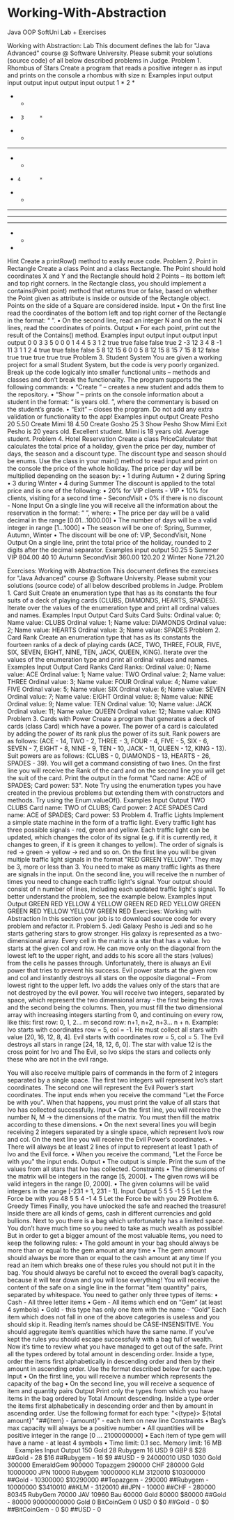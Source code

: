 # Working-With-Abstraction
Java OOP SoftUni Lab + Exercises

Working with Abstraction: Lab
This document defines the lab for "Java Advanced" course @ Software University. Please submit your solutions (source code) of all below described problems in Judge.
Problem 1. Rhombus of Stars
Create a program that reads a positive integer n as input and prints on the console a rhombus with size n:
Examples
input	output		input	output		input	output		input	output
1	*		2	 *
* *
 *		3	  *
 * *
* * *
 * *
  *		4	   *
  * *
 * * *
* * * *
 * * *
  * *
   *
Hint
Create a printRow() method to easily reuse code.
Problem 2. Point in Rectangle
Create a class Point and a class Rectangle. The Point should hold coordinates X and Y and the Rectangle should hold 2 Points – its bottom left and top right corners. In the Rectangle class, you should implement a contains(Point point) method that returns true or false, based on whether the Point given as attribute is inside or outside of the Rectangle object. Points on the side of a Square are considered inside.
Input
•	On the first line read the coordinates of the bottom left and top right corner of the Rectangle in the format: “<bottomLeftX> <bottomLeftY> <topRightX> <topRightY>”.
•	On the second line, read an integer N and on the next N lines, read the coordinates of points.
Output
•	For each point, print out the result of the Contains() method.
Examples
input	output		input	output		input	output
0 0 3 3
5
0 0
0 1
4 4
5 3
1 2	true
true
false
false
true		2 -3 12 3
4
8 -1
11 3
1 1
2 4	true
true
false
false		5 8 12 15
6
0 0
5 8
12 15
8 15
7 15
8 12	false
true
true
true
true
true
Problem 3. Student System
You are given a working project for a small Student System, but the code is very poorly organized. Break up the code logically into smaller functional units – methods and classes and don’t break the functionality.
The program supports the following commands:
•	“Create <studentName> <studentAge> <studentGrade>” – creates a new student and adds them to the repository.
•	“Show <studentName>” – prints on the console information about a student in the format:
“<studentName> is <studentAge> years old. <commentary>”, where the commentary is based on the student’s grade.
•	“Exit” – closes the program.
Do not add any extra validation or functionality to the app!
Examples
input	output
Create Pesho 20 5.50
Create Mimi 18 4.50
Create Gosho 25 3
Show Pesho
Show Mimi
Exit	Pesho is 20 years old. Excellent student.
Mimi is 18 years old. Average student.
Problem 4. Hotel Reservation
Create a class PriceCalculator that calculates the total price of a holiday, given the price per day, number of days, the season and a discount type. The discount type and season should be enums.
Use the class in your main() method to read input and print on the console the price of the whole holiday.
The price per day will be multiplied depending on the season by:
•	1 during Autumn
•	2 during Spring
•	3 during Winter
•	4 during Summer
The discount is applied to the total price and is one of the following:
•	20% for VIP clients - VIP
•	10% for clients, visiting for a second time - SecondVisit
•	0% if there is no discount - None
Input
On a single line you will receive all the information about the reservation in the format:
“<pricePerDay> <numberOfDays> <season> <discountType>”, where:
•	The price per day will be a valid decimal in the range [0.01…1000.00]
•	The number of days will be a valid integer in range [1…1000]
•	The season will be one of: Spring, Summer, Autumn, Winter
•	The discount will be one of: VIP, SecondVisit, None
Output
On a single line, print the total price of the holiday, rounded to 2 digits after the decimal separator.
Examples
input	output
50.25 5 Summer VIP	804.00
40 10 Autumn SecondVisit	360.00
120.20 2 Winter None	721.20




Exercises: Working with Abstraction
This document defines the exercises for "Java Advanced" course @ Software University. Please submit your solutions (source code) of all below described problems in Judge.
Problem 1.	Card Suit
Create an enumeration type that has as its constants the four suits of a deck of playing cards (CLUBS, DIAMONDS, HEARTS, SPADES). Iterate over the values of the enumeration type and print all ordinal values and names. 
Examples
Input	Output
Card Suits	Card Suits:
Ordinal value: 0; Name value: CLUBS
Ordinal value: 1; Name value: DIAMONDS
Ordinal value: 2; Name value: HEARTS
Ordinal value: 3; Name value: SPADES
Problem 2.	Card Rank
Create an enumeration type that has as its constants the fourteen ranks of a deck of playing cards (ACE, TWO, THREE, FOUR, FIVE, SIX, SEVEN, EIGHT, NINE, TEN, JACK, QUEEN, KING). Iterate over the values of the enumeration type and print all ordinal values and names.
Examples
Input	Output
Card Ranks	Card Ranks:
Ordinal value: 0; Name value: ACE
Ordinal value: 1; Name value: TWO
Ordinal value: 2; Name value: THREE
Ordinal value: 3; Name value: FOUR
Ordinal value: 4; Name value: FIVE
Ordinal value: 5; Name value: SIX
Ordinal value: 6; Name value: SEVEN
Ordinal value: 7; Name value: EIGHT
Ordinal value: 8; Name value: NINE
Ordinal value: 9; Name value: TEN
Ordinal value: 10; Name value: JACK
Ordinal value: 11; Name value: QUEEN
Ordinal value: 12; Name value: KING
Problem 3.	Cards with Power
Create a program that generates a deck of cards (class Card) which have a power. The power of a card is calculated by adding the power of its rank plus the power of its suit.
Rank powers are as follows: (ACE - 14, TWO - 2, THREE - 3, FOUR - 4, FIVE - 5, SIX - 6, SEVEN - 7, EIGHT - 8, NINE - 9, TEN - 10, JACK - 11, QUEEN - 12, KING - 13).
Suit powers are as follows: (CLUBS - 0, DIAMONDS - 13, HEARTS - 26, SPADES - 39).
You will get a command consisting of two lines. On the first line you will receive the Rank of the card and on the second line you will get the suit of the card.
Print the output in the format "Card name: ACE of SPADES; Card power: 53".
Note
Try using the enumeration types you have created in the previous problems but extending them with constructors and methods. Try using the Enum.valueOf().
Examples
Input	Output
TWO
CLUBS	Card name: TWO of CLUBS; Card power: 2
ACE
SPADES	Card name: ACE of SPADES; Card power: 53
Problem 4.	Traffic Lights
Implement a simple state machine in the form of a traffic light. Every traffic light has three possible signals - red, green and yellow. Each traffic light can be updated, which changes the color of its signal (e.g. if it is currently red, it changes to green, if it is green it changes to yellow). The order of signals is red -> green -> yellow -> red and so on.
On the first line you will be given multiple traffic light signals in the format "RED GREEN YELLOW". They may be 3, more or less than 3. You need to make as many traffic lights as there are signals in the input.
On the second line, you will receive the n number of times you need to change each traffic light's signal.
Your output should consist of n number of lines, including each updated traffic light's signal. To better understand the problem, see the example below.
Examples
Input	Output
GREEN RED YELLOW
4	YELLOW GREEN RED
RED YELLOW GREEN
GREEN RED YELLOW
YELLOW GREEN RED
Exercises: Working with Abstraction
 In this section your job is to download source code for every problem and refactor it.
Problem 5. Jedi Galaxy
Pesho is Jedi and so he starts gathering stars to grow stronger.
His galaxy is represented as a two-dimensional array. Every cell in the matrix is a star that has a value. Ivo starts at the given col and row. He can move only on the diagonal from the lowest left to the upper right, and adds to his score all the stars (values) from the cells he passes through. Unfortunately, there is always an Evil power that tries to prevent his success. 
Evil power starts at the given row and col and instantly destroys all stars on the opposite diagonal – From lowest right to the upper left. 
Ivo adds the values only of the stars that are not destroyed by the evil power.
You will receive two integers, separated by space, which represent the two dimensional array - the first being the rows and the second being the columns. Then, you must fill the two dimensional array with increasing integers starting from 0, and continuing on every row, like this: 
first row: 0, 1, 2… m
second row: n+1, n+2, n+3… n + n.
Example:
Ivo starts with coordinates row = 5, col = -1. He must collect all stars with value [20, 16, 12, 8, 4]. Evil starts with coordinates row = 5, col = 5. The Evil destroys all stars in range [24, 18, 12, 6, 0]. The star with value 12 is the cross point for Ivo and The Evil, so Ivo skips the stars and collects only these who are not in the evil range. 

  You will also receive multiple pairs of commands in the form of 2 integers separated by a single space. The first two integers will represent Ivo’s start coordinates. The second one will represent the Evil Power’s start coordinates.
The input ends when you receive the command "Let the Force be with you". When that happens, you must print the value of all stars that Ivo has collected successfully.
Input
•	On the first line, you will receive the number N, M -> the dimensions of the matrix. You must then fill the matrix according to these dimensions.
•	On the next several lines you will begin receiving 2 integers separated by a single space, which represent Ivo’s row and col. On the next line you will receive the Evil Power’s coordinates.
•	There will always be at least 2 lines of input to represent at least 1 path of Ivo and the Evil force.
•	When you receive the command, "Let the Force be with you" the input ends.
Output
•	The output is simple. Print the sum of the values from all stars that Ivo has collected.
Constraints
•	The dimensions of the matrix will be integers in the range [5, 2000].
•	The given rows will be valid integers in the range [0, 2000].
•	The given columns will be valid integers in the range [-231 + 1, 231 - 1]. 
Input	Output
5 5
5 -1
5 5
Let the Force be with you	48
5 5
4 -1
4 5
Let the Force be with you	29
Problem 6. Greedy Times
Finally, you have unlocked the safe and reached the treasure! Inside there are all kinds of gems, cash in different currencies and gold bullions. Next to you there is a bag which unfortunately has a limited space. You don’t have much time so you need to take as much wealth as possible! But in order to get a bigger amount of the most valuable items, you need to keep the following rules:
•	The gold amount in your bag should always be more than or equal to the gem amount at any time
•	The gem amount should always be more than or equal to the cash amount at any time
If you read an item which breaks one of these rules you should not put it in the bag. You should always be careful not to exceed the overall bag’s capacity, because it will tear down and you will lose everything! You will receive the content of the safe on a single line in the format "item quantity" pairs, separated by whitespace. You need to gather only three types of items:
•	Cash - All three letter items 
•	Gem - All items which end on “Gem” (at least 4 symbols)
•	Gold - this type has only one item with the name - “Gold”
Each item which does not fall in one of the above categories is useless and you should skip it. Reading item’s names should be CASE-INSENSITIVE. You should aggregate item’s quantities which have the same name.
If you’ve kept the rules you should escape successfully with a bag full of wealth. Now it’s time to review what you have managed to get out of the safe. Print all the types ordered by total amount in descending order. Inside a type, order the items first alphabetically in descending order and then by their amount in ascending order. Use the format described below for each type.
Input
•	On the first line, you will receive a number which represents the capacity of the bag
•	On the second line, you will receive a sequence of item and quantity pairs
Output
Print only the types from which you have items in the bag ordered by Total Amount descending. Inside a type order the items first alphabetically in descending order and then by amount in ascending order. Use the following format for each type:
"<{type}> ${total amount}"
"##{item} - {amount}" - each item on new line
Constraints
•	Bag’s max capacity will always be a positive number
•	All quantities will be positive integer in the range [0 … 2100000000]
•	Each item of type gem will have a name - at least 4 symbols
•	Time limit: 0.1 sec. Memory limit: 16 MB
 
Examples
Input	Output
150
Gold 28 Rubygem 16 USD 9 GBP 8	<Gold> $28
##Gold - 28
<Gem> $16
##Rubygem - 16
<Cash> $9
##USD - 9
24000010
USD 1030 Gold 300000 EmeraldGem 900000 Topazgem 290000 CHF 280000 Gold 10000000 JPN 10000 Rubygem 10000000 KLM 3120010	<Gold> $10300000
##Gold - 10300000
<Gem> $10290000
##Topazgem - 290000
##Rubygem - 10000000
<Cash> $3410010
##KLM - 3120010
##JPN - 10000
##CHF - 280000
80345
RubyGem 70000 JAV 10960 Bau 60000 Gold 80000	<Gold> $80000
##Gold - 80000
90000000000
Gold 0    BitCoinGem 0 USD 0	<Gold> $0
##Gold - 0
<Gem> $0
##BitCoinGem - 0
<Cash> $0
##USD - 0

